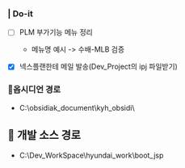 
### | Do-it

- [ ] PLM 부가기능 메뉴 정리
	- 메뉴명 예시 -> 수배-MLB 검증
- [x] 넥스플랜한테 메일 발송(Dev_Project의 ipj 파일받기)



### 🔗옵시디언 경로
- C:\obsidiak_document\kyh_obsidi\


## **🔗** 개발 소스 경로
- C:\Dev_WorkSpace\hyundai_work\boot_jsp
